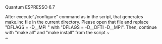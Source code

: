 Quantum ESPRESSO 6.7



 After execute“./configure” command as in the script, that generates make.inc file in the current directory.
Please open that file and replace "DFLAGS         =  -D__MPI " with "DFLAGS         =  -D__DFTI -D__MPI".
Then, continue with "make all" and "make install" from the script
~                                                                                                                                                                                                           
~                                                                       
